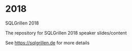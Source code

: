 # 2018
SQLGrillen 2018

The repository for SQLGrillen 2018 speaker slides/content

See https://sqlgrillen.de for more details
